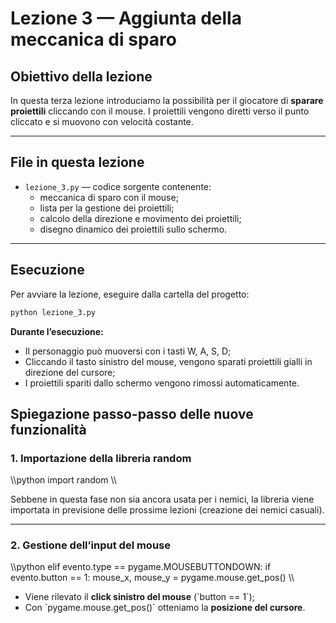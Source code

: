 # Lezione 3 — Aggiunta della meccanica di sparo

## Obiettivo della lezione

In questa terza lezione introduciamo la possibilità per il giocatore di **sparare proiettili** cliccando con il mouse.
I proiettili vengono diretti verso il punto cliccato e si muovono con velocità costante.

---

## File in questa lezione

- `lezione_3.py` — codice sorgente contenente:
  - meccanica di sparo con il mouse;
  - lista per la gestione dei proiettili;
  - calcolo della direzione e movimento dei proiettili;
  - disegno dinamico dei proiettili sullo schermo.

---

## Esecuzione

Per avviare la lezione, eseguire dalla cartella del progetto:

```bash
python lezione_3.py
```

**Durante l’esecuzione:**
* Il personaggio può muoversi con i tasti W, A, S, D;
* Cliccando il tasto sinistro del mouse, vengono sparati proiettili gialli in direzione del cursore;
* I proiettili spariti dallo schermo vengono rimossi automaticamente.

## Spiegazione passo-passo delle nuove funzionalità

### 1. Importazione della libreria random

\\\python
import random
\\\

Sebbene in questa fase non sia ancora usata per i nemici, la libreria viene importata in previsione delle prossime lezioni (creazione dei nemici casuali).

---

### 2. Gestione dell’input del mouse

\\\python
elif evento.type == pygame.MOUSEBUTTONDOWN:
    if evento.button == 1:
        mouse_x, mouse_y = pygame.mouse.get_pos()
\\\

* Viene rilevato il **click sinistro del mouse** (\`button == 1\`);
* Con \`pygame.mouse.get_pos()\` otteniamo la **posizione del cursore**.

